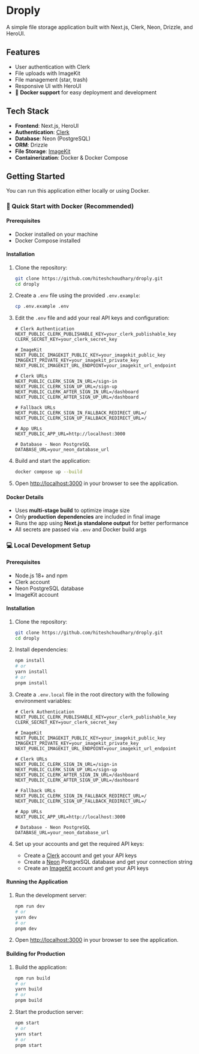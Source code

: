 # Droply
A simple file storage application built with Next.js, Clerk, Neon, Drizzle, and HeroUI.

## Features
- User authentication with Clerk
- File uploads with ImageKit
- File management (star, trash)
- Responsive UI with HeroUI
- 🐳 **Docker support** for easy deployment and development

## Tech Stack
- **Frontend**: Next.js, HeroUI
- **Authentication**: [Clerk](https://hitesh.ai/Clerk)
- **Database**: Neon (PostgreSQL)
- **ORM**: Drizzle
- **File Storage**: [ImageKit](https://hitesh.ai/imagekit)
- **Containerization**: Docker & Docker Compose

## Getting Started

You can run this application either locally or using Docker.

### 🐳 Quick Start with Docker (Recommended)

#### Prerequisites
- Docker installed on your machine
- Docker Compose installed

#### Installation
1. Clone the repository:
   ```bash
   git clone https://github.com/hiteshchoudhary/droply.git
   cd droply
   ```

2. Create a `.env` file using the provided `.env.example`:
   ```bash
   cp .env.example .env
   ```

3. Edit the `.env` file and add your real API keys and configuration:
   ```env
   # Clerk Authentication
   NEXT_PUBLIC_CLERK_PUBLISHABLE_KEY=your_clerk_publishable_key
   CLERK_SECRET_KEY=your_clerk_secret_key
   
   # ImageKit
   NEXT_PUBLIC_IMAGEKIT_PUBLIC_KEY=your_imagekit_public_key
   IMAGEKIT_PRIVATE_KEY=your_imagekit_private_key
   NEXT_PUBLIC_IMAGEKIT_URL_ENDPOINT=your_imagekit_url_endpoint
   
   # Clerk URLs
   NEXT_PUBLIC_CLERK_SIGN_IN_URL=/sign-in
   NEXT_PUBLIC_CLERK_SIGN_UP_URL=/sign-up
   NEXT_PUBLIC_CLERK_AFTER_SIGN_IN_URL=/dashboard
   NEXT_PUBLIC_CLERK_AFTER_SIGN_UP_URL=/dashboard
   
   # Fallback URLs
   NEXT_PUBLIC_CLERK_SIGN_IN_FALLBACK_REDIRECT_URL=/
   NEXT_PUBLIC_CLERK_SIGN_UP_FALLBACK_REDIRECT_URL=/
   
   # App URLs
   NEXT_PUBLIC_APP_URL=http://localhost:3000
   
   # Database - Neon PostgreSQL
   DATABASE_URL=your_neon_database_url
   ```

4. Build and start the application:
   ```bash
   docker compose up --build
   ```

5. Open [http://localhost:3000](http://localhost:3000) in your browser to see the application.

#### Docker Details
- Uses **multi-stage build** to optimize image size
- Only **production dependencies** are included in final image
- Runs the app using **Next.js standalone output** for better performance
- All secrets are passed via `.env` and Docker build args

### 💻 Local Development Setup

#### Prerequisites
- Node.js 18+ and npm
- Clerk account
- Neon PostgreSQL database
- ImageKit account

#### Installation
1. Clone the repository:
   ```bash
   git clone https://github.com/hiteshchoudhary/droply.git
   cd droply
   ```

2. Install dependencies:
   ```bash
   npm install
   # or
   yarn install
   # or
   pnpm install
   ```

3. Create a `.env.local` file in the root directory with the following environment variables:
   ```env
   # Clerk Authentication
   NEXT_PUBLIC_CLERK_PUBLISHABLE_KEY=your_clerk_publishable_key
   CLERK_SECRET_KEY=your_clerk_secret_key
   
   # ImageKit
   NEXT_PUBLIC_IMAGEKIT_PUBLIC_KEY=your_imagekit_public_key
   IMAGEKIT_PRIVATE_KEY=your_imagekit_private_key
   NEXT_PUBLIC_IMAGEKIT_URL_ENDPOINT=your_imagekit_url_endpoint
   
   # Clerk URLs
   NEXT_PUBLIC_CLERK_SIGN_IN_URL=/sign-in
   NEXT_PUBLIC_CLERK_SIGN_UP_URL=/sign-up
   NEXT_PUBLIC_CLERK_AFTER_SIGN_IN_URL=/dashboard
   NEXT_PUBLIC_CLERK_AFTER_SIGN_UP_URL=/dashboard
   
   # Fallback URLs
   NEXT_PUBLIC_CLERK_SIGN_IN_FALLBACK_REDIRECT_URL=/
   NEXT_PUBLIC_CLERK_SIGN_UP_FALLBACK_REDIRECT_URL=/
   
   # App URLs
   NEXT_PUBLIC_APP_URL=http://localhost:3000
   
   # Database - Neon PostgreSQL
   DATABASE_URL=your_neon_database_url
   ```

4. Set up your accounts and get the required API keys:
   - Create a [Clerk](https://clerk.dev/) account and get your API keys
   - Create a [Neon](https://neon.tech/) PostgreSQL database and get your connection string
   - Create an [ImageKit](https://imagekit.io/) account and get your API keys

#### Running the Application
1. Run the development server:
   ```bash
   npm run dev
   # or
   yarn dev
   # or
   pnpm dev
   ```

2. Open [http://localhost:3000](http://localhost:3000) in your browser to see the application.

#### Building for Production
1. Build the application:
   ```bash
   npm run build
   # or
   yarn build
   # or
   pnpm build
   ```

2. Start the production server:
   ```bash
   npm start
   # or
   yarn start
   # or
   pnpm start
   ```